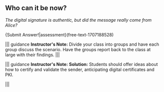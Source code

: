 ## Who can it be now?
*The digital signature is authentic, but did the message really come from Alice?*

{Submit Answer!|assessment}(free-text-1707188528)

||| guidance
**Instructor's Note:**  Divide your class into groups and have each group discuss the scenario. Have the groups report back to the class at large with their findings.
|||

||| guidance
**Instructor's Note:** 
**Solution:** 
Students should offer ideas about how to certify and validate the sender, anticipating digital certificates and PKI.
 
|||